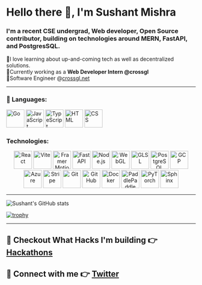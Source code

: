 # Hello there 👋,  I'm Sushant Mishra

### I'm a recent CSE undergrad, Web developer, Open Source contributor, building on technologies around MERN, FastAPI, and PostgresSQL.

🔹I love learning about up-and-coming tech as well as decentralized solutions.  
🔹Currently working as a **Web Developer Intern @crossgl**  
🔹Software Engineer @[crossgl.net](https://crossgl.net/)

---

### 🔧 Languages:

  <a href="https://golang.org/">
    <img alt="Go" title="Go" height="48" width="48" src="https://cdn.simpleicons.org/go"></a>
  <a href="https://www.javascript.com/">
    <img alt="JavaScript" title="JavaScript" height="48" width="48" src="https://cdn.simpleicons.org/javascript"></a>
  <a href="https://www.typescriptlang.org/">
    <img alt="TypeScript" title="TypeScript" height="48" width="48" src="https://cdn.simpleicons.org/typescript"></a>
  <a href="https://developer.mozilla.org/en-US/docs/Web/HTML">
    <img alt="HTML" title="HTML" height="48" width="48" src="https://cdn.simpleicons.org/html5"></a>
  <a href="https://www.w3.org/Style/CSS/">
    <img alt="CSS" title="CSS" height="48" width="48" src="https://cdn.simpleicons.org/css3"></a>
    

### Technologies:
<p align="center">
  <a href="https://reactjs.org/">
    <img alt="React" title="React" height="48" width="48" src="https://cdn.simpleicons.org/react"></a>
  <a href="https://vitejs.dev/">
    <img alt="Vite" title="Vite" height="48" width="48" src="https://cdn.simpleicons.org/vite"></a>
  <a href="https://www.framer.com/motion/">
    <img alt="Framer Motion" title="Framer Motion" height="48" width="48" src="https://cdn.simpleicons.org/framer"></a>
  <a href="https://fastapi.tiangolo.com/">
    <img alt="FastAPI" title="FastAPI" height="48" width="48" src="https://cdn.simpleicons.org/fastapi"></a>
  <a href="https://nodejs.org/">
    <img alt="Node.js" title="Node.js" height="48" width="48" src="https://cdn.simpleicons.org/node.js"></a>
  <a href="https://webglfundamentals.org/">
    <img alt="WebGL" title="WebGL" height="48" width="48" src="https://cdn.simpleicons.org/webgl"></a>
  <a href="https://www.opengl.org/">
    <img alt="GLSL" title="GLSL" height="48" width="48" src="https://cdn.simpleicons.org/opengl"></a>
  <a href="https://www.postgresql.org/">
    <img alt="PostgreSQL" title="PostgreSQL" height="48" width="48" src="https://cdn.simpleicons.org/postgresql"></a>
  <a href="https://cloud.google.com/">
    <img alt="GCP" title="GCP" height="48" width="48" src="https://cdn.simpleicons.org/googlecloud"></a>
  <a href="https://azure.microsoft.com/">
    <img alt="Azure" title="Azure" height="48" width="48" src="https://bornsql.ca/wp-content/uploads/2018/09/azurelogo.jpg"></a>
  <a href="https://stripe.com/">
    <img alt="Stripe" title="Stripe" height="48" width="48" src="https://cdn.simpleicons.org/stripe"></a>
  <a href="https://git-scm.com/">
    <img alt="Git" title="Git" height="48" width="48" src="https://cdn.simpleicons.org/git"></a>
  <a href="https://github.com/">
    <img alt="GitHub" title="GitHub" height="48" width="48" src="https://cdn.simpleicons.org/github"></a>
  <a href="https://www.docker.com/">
    <img alt="Docker" title="Docker" height="48" width="48" src="https://cdn.simpleicons.org/docker"></a>
  <a href="https://www.paddlepaddle.org.cn/">
    <img alt="PaddlePaddle" title="PaddlePaddle" height="48" width="48" src="https://cdn.simpleicons.org/paddlepaddle"></a>
  <a href="https://pytorch.org/">
    <img alt="PyTorch" title="PyTorch" height="48" width="48" src="https://cdn.simpleicons.org/pytorch"></a>
  <a href="https://www.sphinx-doc.org/">
    <img alt="Sphinx" title="Sphinx" height="48" width="48" src="https://cdn.simpleicons.org/sphinx"></a>
</p>

---

![Sushant's GitHub stats](https://github-readme-stats.vercel.app/api?username=dracry0&hide=stars,contribs,prs_icons=true&show=prs_merged,prs_merged_percentage&theme=radical&title_color=bc232f&text_color=05998c&border_color=bc232f)


[![trophy](https://github-profile-trophy.vercel.app/?username=dracry0&theme=radical&column=3&margin-w=15&margin-h=15&no-frame=true&title=Commits)](https://github.com/dracry0)

---

## 🚀 Checkout What Hacks I'm building 👉 [Hackathons](https://devpost.com/DRACrY0?ref_content=user-portfolio&ref_feature=portfolio&ref_medium=global-nav)

## 🔗 Connect with me 👉 [Twitter](https://twitter.com/_DRACrY)
